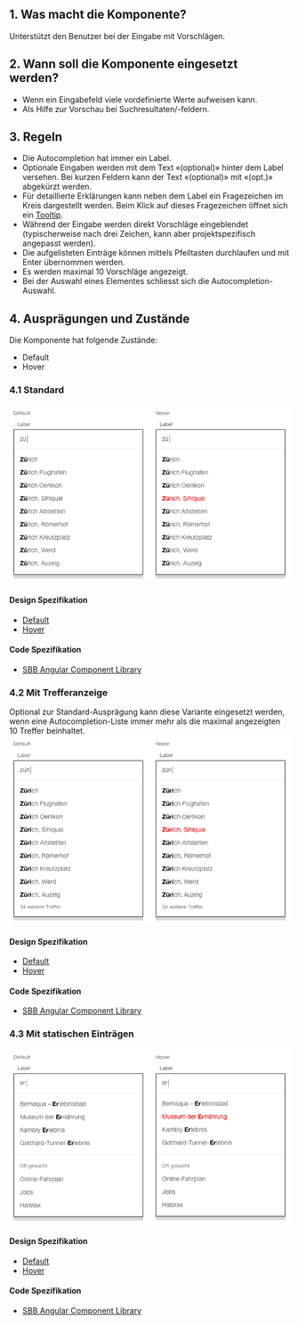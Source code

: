 ## 1. Was macht die Komponente?
Unterstützt den Benutzer bei der Eingabe mit Vorschlägen.

## 2. Wann soll die Komponente eingesetzt werden? 
* Wenn ein Eingabefeld viele vordefinierte Werte aufweisen kann.
* Als Hilfe zur Vorschau bei Suchresultaten/-feldern.

## 3. Regeln
* Die Autocompletion hat immer ein Label.
* Optionale Eingaben werden mit dem Text «(optional)» hinter dem Label versehen. Bei kurzen Feldern kann der Text «(optional)» mit «(opt.)» abgekürzt werden.
* Für detaillierte Erklärungen kann neben dem Label ein Fragezeichen im Kreis dargestellt werden. Beim Klick auf dieses Fragezeichen öffnet sich ein [Tooltip](https://digital.sbb.ch/de/websites/components/tooltip).
* Während der Eingabe werden direkt Vorschläge eingeblendet (typischerweise nach drei Zeichen, kann aber projektspezifisch angepasst werden).
* Die aufgelisteten Einträge können mittels Pfeiltasten durchlaufen und mit Enter übernommen werden.
* Es werden maximal 10 Vorschläge angezeigt.
* Bei der Auswahl eines Elementes schliesst sich die Autocompletion-Auswahl.

## 4. Ausprägungen und Zustände
Die Komponente hat folgende Zustände:
* Default
* Hover

### 4.1 Standard
![Darstellung der Komponente Autocompletion in der Ausprägung Standard](https://raw.githubusercontent.com/sbb-design-systems/design-system-website-documentation/master/documentation/components/autocompletion/images/autocompletion_default.png 'class: image')

#### Design Spezifikation
* [Default](https://sbb.invisionapp.com/d/main#/console/15744722/327147336/inspect)
* [Hover](https://sbb.invisionapp.com/d/main#/console/15744722/327147337/inspect)

#### Code Spezifikation
* [SBB Angular Component Library](https://sbb-angular.app.sbb.ch/latest/public/components/autocomplete)

### 4.2 Mit Trefferanzeige
Optional zur Standard-Ausprägung kann diese Variante eingesetzt werden, wenn eine Autocompletion-Liste immer mehr als die maximal angezeigten 10 Treffer beinhaltet.
![Darstellung der Komponente Autocompletion mit der Anzeige von weiteren Treffern](https://raw.githubusercontent.com/sbb-design-systems/design-system-website-documentation/master/documentation/components/autocompletion/images/autocompletion_overflow.png 'class: image')

#### Design Spezifikation
* [Default](https://sbb.invisionapp.com/d/main#/console/15744722/383235117/inspect)
* [Hover](https://sbb.invisionapp.com/d/main#/console/15744722/383235118/inspect)

#### Code Spezifikation
* [SBB Angular Component Library](https://sbb-angular.app.sbb.ch/latest/public/components/autocomplete)

### 4.3 Mit statischen Einträgen
![Darstellung der Komponente Autocompletion mit statischen Einträgen](https://raw.githubusercontent.com/sbb-design-systems/design-system-website-documentation/master/documentation/components/autocompletion/images/autocompletion_static.png 'class: image')

#### Design Spezifikation
* [Default](https://sbb.invisionapp.com/d/main#/console/15744722/327147338/inspect)
* [Hover](https://sbb.invisionapp.com/d/main#/console/15744722/327147339/inspect)

#### Code Spezifikation
* [SBB Angular Component Library](https://sbb-angular.app.sbb.ch/latest/public/components/autocomplete)